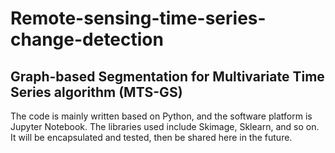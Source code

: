 # Remote-sensing-time-series-change-detection
## Graph-based Segmentation for Multivariate Time Series algorithm (MTS-GS)
The code is mainly written based on Python, and the software platform is Jupyter Notebook. The libraries used include Skimage, Sklearn, and so on. It will be encapsulated and tested, then be shared here in the future.
